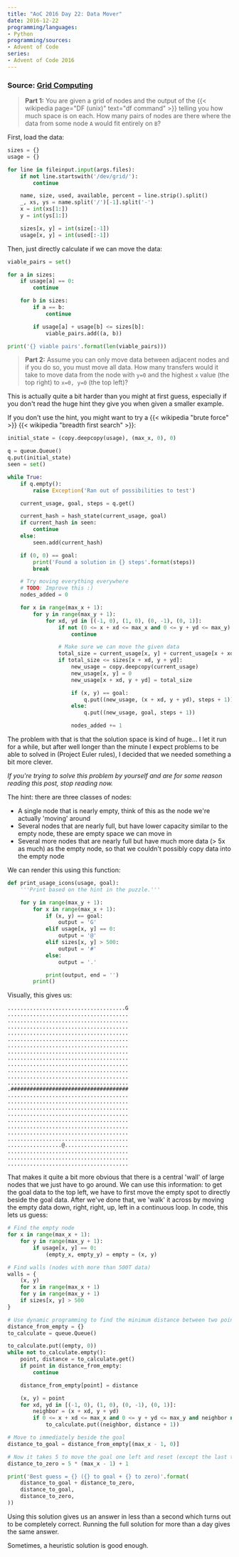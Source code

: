 ```yaml
---
title: "AoC 2016 Day 22: Data Mover"
date: 2016-12-22
programming/languages:
- Python
programming/sources:
- Advent of Code
series:
- Advent of Code 2016
---
```

### Source: [Grid Computing](http://adventofcode.com/2016/day/22)

> **Part 1:** You are given a grid of nodes and the output of the {{< wikipedia page="DF (unix)" text="df command" >}} telling you how much space is on each. How many pairs of nodes are there where the data from some node `A` would fit entirely on `B`?

<!--more-->

First, load the data:

```python
sizes = {}
usage = {}

for line in fileinput.input(args.files):
    if not line.startswith('/dev/grid/'):
        continue

    name, size, used, available, percent = line.strip().split()
    _, xs, ys = name.split('/')[-1].split('-')
    x = int(xs[1:])
    y = int(ys[1:])

    sizes[x, y] = int(size[:-1])
    usage[x, y] = int(used[:-1])
```

Then, just directly calculate if we can move the data:

```python
viable_pairs = set()

for a in sizes:
    if usage[a] == 0:
        continue

    for b in sizes:
        if a == b:
            continue

        if usage[a] + usage[b] <= sizes[b]:
            viable_pairs.add((a, b))

print('{} viable pairs'.format(len(viable_pairs)))
```

> **Part 2:** Assume you can only move data between adjacent nodes and if you do so, you must move all data. How many transfers would it take to move data from the node with `y=0` and the highest `x` value (the top right) to `x=0, y=0` (the top left)?

This is actually quite a bit harder than you might at first guess, especially if you don't read the huge hint they give you when given a smaller example.

If you don't use the hint, you might want to try a {{< wikipedia "brute force" >}} {{< wikipedia "breadth first search" >}}:

```python
initial_state = (copy.deepcopy(usage), (max_x, 0), 0)

q = queue.Queue()
q.put(initial_state)
seen = set()

while True:
    if q.empty():
        raise Exception('Ran out of possibilities to test')

    current_usage, goal, steps = q.get()

    current_hash = hash_state(current_usage, goal)
    if current_hash in seen:
        continue
    else:
        seen.add(current_hash)

    if (0, 0) == goal:
        print('Found a solution in {} steps'.format(steps))
        break

    # Try moving everything everywhere
    # TODO: Improve this :)
    nodes_added = 0

    for x in range(max_x + 1):
        for y in range(max_y + 1):
            for xd, yd in [(-1, 0), (1, 0), (0, -1), (0, 1)]:
                if not (0 <= x + xd <= max_x and 0 <= y + yd <= max_y):
                    continue

                # Make sure we can move the given data
                total_size = current_usage[x, y] + current_usage[x + xd, y + yd]
                if total_size <= sizes[x + xd, y + yd]:
                    new_usage = copy.deepcopy(current_usage)
                    new_usage[x, y] = 0
                    new_usage[x + xd, y + yd] = total_size

                    if (x, y) == goal:
                        q.put((new_usage, (x + xd, y + yd), steps + 1))
                    else:
                        q.put((new_usage, goal, steps + 1))

                    nodes_added += 1
```

The problem with that is that the solution space is kind of huge... I let it run for a while, but after well longer than the minute I expect problems to be able to solved in (Project Euler rules), I decided that we needed something a bit more clever.

*If you're trying to solve this problem by yourself and are for some reason reading this post, stop reading now.*

The hint: there are three classes of nodes:

- A single node that is nearly empty, think of this as the node we're actually 'moving' around
- Several nodes that are nearly full, but have lower capacity similar to the empty node, these are empty space we can move in
- Several more nodes that are nearly full but have much more data (> 5x as much) as the empty node, so that we couldn't possibly copy data into the empty node

We can render this using this function:

```python
def print_usage_icons(usage, goal):
    '''Print based on the hint in the puzzle.'''

    for y in range(max_y + 1):
        for x in range(max_x + 1):
            if (x, y) == goal:
                output = 'G'
            elif usage[x, y] == 0:
                output = '@'
            elif sizes[x, y] > 500:
                output = '#'
            else:
                output = '.'

            print(output, end = '')
        print()
```

Visually, this gives us:

```text
.....................................G
......................................
......................................
......................................
......................................
......................................
......................................
......................................
......................................
......................................
......................................
......................................
......................................
.#####################################
......................................
......................................
......................................
......................................
......................................
......................................
......................................
......................................
.................@....................
......................................
......................................
......................................
```

That makes it quite a bit more obvious that there is a central 'wall' of large nodes that we just have to go around. We can use this information: to get the goal data to the top left, we have to first move the empty spot to directly beside the goal data. After we've done that, we 'walk' it across by moving the empty data down, right, right, up, left in a continuous loop. In code, this lets us guess:

```python
# Find the empty node
for x in range(max_x + 1):
    for y in range(max_y + 1):
        if usage[x, y] == 0:
            (empty_x, empty_y) = empty = (x, y)

# Find walls (nodes with more than 500T data)
walls = {
    (x, y)
    for x in range(max_x + 1)
    for y in range(max_y + 1)
    if sizes[x, y] > 500
}

# Use dynamic programming to find the minimum distance between two points
distance_from_empty = {}
to_calculate = queue.Queue()

to_calculate.put((empty, 0))
while not to_calculate.empty():
    point, distance = to_calculate.get()
    if point in distance_from_empty:
        continue

    distance_from_empty[point] = distance

    (x, y) = point
    for xd, yd in [(-1, 0), (1, 0), (0, -1), (0, 1)]:
        neighbor = (x + xd, y + yd)
        if 0 <= x + xd <= max_x and 0 <= y + yd <= max_y and neighbor not in walls:
            to_calculate.put((neighbor, distance + 1))

# Move to immediately beside the goal
distance_to_goal = distance_from_empty[(max_x - 1, 0)]

# Now it takes 5 to move the goal one left and reset (except the last time)
distance_to_zero = 5 * (max_x - 1) + 1

print('Best guess = {} ({} to goal + {} to zero)'.format(
    distance_to_goal + distance_to_zero,
    distance_to_goal,
    distance_to_zero,
))
```

Using this solution gives us an answer in less than a second which turns out to be completely correct. Running the full solution for more than a day gives the same answer.

Sometimes, a heuristic solution is good enough.
